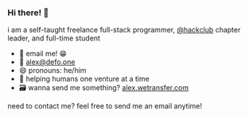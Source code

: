 ### Hi there! 👋

i am a self-taught freelance full-stack programmer, [@hackclub](https://github.com/hackclub) chapter leader, and full-time student

- 💬 email me! 😁
- 📨 [alex@defo.one](mailto:alex@defo.one)
- 😄 pronouns: he/him
- 💖 helping humans one venture at a time
- 🗃️ wanna send me something? [alex.wetransfer.com](https://alex.wetransfer.com)

need to contact me? feel free to send me an email anytime!
